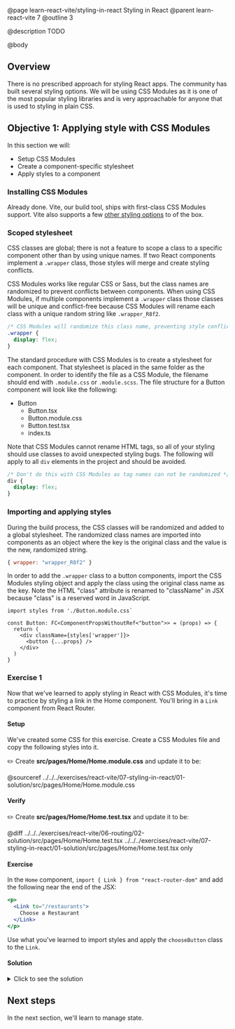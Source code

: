 @page learn-react-vite/styling-in-react Styling in React
@parent learn-react-vite 7
@outline 3

@description TODO

@body

## Overview

There is no prescribed approach for styling React apps. The community has built several styling options. We will be using CSS Modules as it is one of the most popular styling libraries and is very approachable for anyone that is used to styling in plain CSS.

## Objective 1: Applying style with CSS Modules

In this section we will:

- Setup CSS Modules
- Create a component-specific stylesheet
- Apply styles to a component

### Installing CSS Modules

Already done. Vite, our build tool, ships with first-class CSS Modules support. Vite also supports a few [other styling options](https://vitejs.dev/guide/features#css) to of the box.

### Scoped stylesheet

CSS classes are global; there is not a feature to scope a class to a specific component other than by using unique names. If two React components implement a `.wrapper` class, those styles will merge and create styling conflicts.

CSS Modules works like regular CSS or Sass, but the class names are randomized to prevent conflicts between components. When using CSS Modules, if multiple components implement a `.wrapper` class those classes will be unique and conflict-free because CSS Modules will rename each class with a unique random string like `.wrapper_R8f2`. 

```CSS
/* CSS Modules will randomize this class name, preventing style conflicts */
.wrapper {
  display: flex;
}
```

The standard procedure with CSS Modules is to create a stylesheet for each component. That stylesheet is placed in the same folder as the component. In order to identify the file as a CSS Module, the filename should end with `.module.css` or `.module.scss`. The file structure for a Button component will look like the following:

- Button
  - Button.tsx
  - Button.module.css
  - Button.test.tsx
  - index.ts

Note that CSS Modules cannot rename HTML tags, so all of your styling should use classes to avoid unexpected styling bugs. The following will apply to all `div` elements in the project and should be avoided.

```CSS
/* Don't do this with CSS Modules as tag names can not be randomized */
div { 
  display: flex;
}
```

### Importing and applying styles

During the build process, the CSS classes will be randomized and added to a global stylesheet. The randomized class names are imported into components as an object where the key is the original class and the value is the new, randomized string. 

```js
{ wrapper: "wrapper_R8f2" }
```

In order to add the `.wrapper` class to a button components, import the CSS Modules styling object and apply the class using the original class name as the key. Note the HTML "class" attribute is renamed to "className" in JSX because "class" is a reserved word in JavaScript.

```tsx
import styles from './Button.module.css`

const Button: FC<ComponentPropsWithoutRef<"button">> = (props) => {
  return (
    <div className={styles['wrapper']}>
      <button {...props} />
    </div>
  )
}
```

### Exercise 1

Now that we've learned to apply styling in React with CSS Modules, it's time to practice by styling a link in the Home component. You'll bring in a `Link` component from React Router. 

#### Setup

We've created some CSS for this exercise. Create a CSS Modules file and copy the following styles into it.

✏️ Create **src/pages/Home/Home.module.css** and update it to be:

@sourceref ../../../exercises/react-vite/07-styling-in-react/01-solution/src/pages/Home/Home.module.css


#### Verify

✏️ Create **src/pages/Home/Home.test.tsx** and update it to be:

@diff ../../../exercises/react-vite/06-routing/02-solution/src/pages/Home/Home.test.tsx ../../../exercises/react-vite/07-styling-in-react/01-solution/src/pages/Home/Home.test.tsx only

#### Exercise

In the `Home` component, `import { Link } from "react-router-dom"` and add the following near the end of the JSX:

```jsx
<p>
  <Link to="/restaurants">
    Choose a Restaurant
  </Link>
</p>
```

Use what you've learned to import styles and apply the `chooseButton` class to the `Link`.

#### Solution

<details>
<summary>Click to see the solution</summary>

✏️ Update **src/Home.tsx** to be:

@diff ../../../exercises/react-vite/06-routing/02-solution/src/pages/Home/Home.tsx ../../../exercises/react-vite/07-styling-in-react/01-solution/src/pages/Home/Home.tsx only

<strong>Having issues with your local setup?</strong> See the solution in [StackBlitz](https://stackblitz.com/fork/github/bitovi/academy/tree/main/exercises/react-vite/07-styling-in-react/01-solution?file=src/pages/Home/Home.tsx) or [CodeSandbox](https://codesandbox.io/p/devbox/github/bitovi/academy/tree/main/exercises/react-vite/07-styling-in-react/01-solution?file=src/pages/Home/Home.tsx).

</details>

## Next steps

In the next section, we'll learn to manage state.
